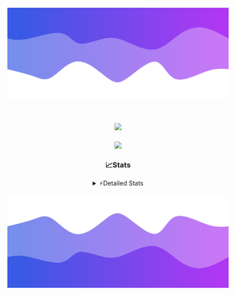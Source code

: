 ![Header](./header.png)
<div align="center">

<h1 align="center">
  <a href="https://git.io/typing-svg">
    <img src="https://readme-typing-svg.herokuapp.com/?lines=Hello,+There!+👋;This+is+chicho.;CEO+on+Hely+Development....;&center=true&size=25">
  </a>
</h1>
  
<p align="center">
  <img src="https://lanyard.cnrad.dev/api/852683595378196480" />
</p>

### 📈Stats
<details>
    <summary> ⚡Detailed Stats</summary>
    <br/>

<!--START_SECTION:waka-->
![Code Time](http://img.shields.io/badge/Code%20Time-348%20hrs%2040%20mins-blue)

![Profile Views](http://img.shields.io/badge/Profile%20Views-1-blue)

**🐱 My GitHub Data** 

> 📦 42.6 kB Used in GitHub's Storage 
 > 
> 🏆 22 Contributions in the Year 2023
 > 
> 🚫 Not Opted to Hire
 > 
> 📜 7 Public Repositories 
 > 
> 🔑 9 Private Repositories 
 > 
**I'm a Night 🦉** 

```text
🌞 Morning                17 commits          ██░░░░░░░░░░░░░░░░░░░░░░░   06.59 % 
🌆 Daytime                30 commits          ███░░░░░░░░░░░░░░░░░░░░░░   11.63 % 
🌃 Evening                123 commits         ████████████░░░░░░░░░░░░░   47.67 % 
🌙 Night                  88 commits          █████████░░░░░░░░░░░░░░░░   34.11 % 
```
📅 **I'm Most Productive on Tuesday** 

```text
Monday                   19 commits          ██░░░░░░░░░░░░░░░░░░░░░░░   07.36 % 
Tuesday                  59 commits          ██████░░░░░░░░░░░░░░░░░░░   22.87 % 
Wednesday                47 commits          █████░░░░░░░░░░░░░░░░░░░░   18.22 % 
Thursday                 30 commits          ███░░░░░░░░░░░░░░░░░░░░░░   11.63 % 
Friday                   35 commits          ███░░░░░░░░░░░░░░░░░░░░░░   13.57 % 
Saturday                 23 commits          ██░░░░░░░░░░░░░░░░░░░░░░░   08.91 % 
Sunday                   45 commits          ████░░░░░░░░░░░░░░░░░░░░░   17.44 % 
```


📊 **This Week I Spent My Time On** 

```text
🕑︎ Time Zone: America/Argentina/Buenos_Aires

💬 Programming Languages: 
JavaScript               13 hrs 20 mins      ██████████████░░░░░░░░░░░   54.81 % 
Python                   6 hrs 28 mins       ███████░░░░░░░░░░░░░░░░░░   26.61 % 
HTML                     3 hrs 44 mins       ████░░░░░░░░░░░░░░░░░░░░░   15.36 % 
JSON                     33 mins             █░░░░░░░░░░░░░░░░░░░░░░░░   02.29 % 
Bash                     10 mins             ░░░░░░░░░░░░░░░░░░░░░░░░░   00.69 % 

🔥 Editors: 
VS Code                  24 hrs 20 mins      █████████████████████████   100.00 % 

🐱‍💻 Projects: 
Ocean Backend            14 hrs 58 mins      ███████████████░░░░░░░░░░   61.49 % 
Coder                    3 hrs 39 mins       ████░░░░░░░░░░░░░░░░░░░░░   15.04 % 
pagina-js                2 hrs 41 mins       ███░░░░░░░░░░░░░░░░░░░░░░   11.06 % 
Unknown Project          2 hrs 31 mins       ███░░░░░░░░░░░░░░░░░░░░░░   10.36 % 
pagina-1                 27 mins             ░░░░░░░░░░░░░░░░░░░░░░░░░   01.91 % 

💻 Operating System: 
Windows                  24 hrs 20 mins      █████████████████████████   100.00 % 
```

**I Mostly Code in JavaScript** 

```text
JavaScript               8 repos             █████████░░░░░░░░░░░░░░░░   34.78 % 
CSS                      4 repos             ████░░░░░░░░░░░░░░░░░░░░░   17.39 % 
HTML                     2 repos             ██░░░░░░░░░░░░░░░░░░░░░░░   08.70 % 
C#                       2 repos             ██░░░░░░░░░░░░░░░░░░░░░░░   08.70 % 
Batchfile                1 repo              █░░░░░░░░░░░░░░░░░░░░░░░░   04.35 % 
```




 Last Updated on 04/09/2023 02:18:35 UTC
<!--END_SECTION:waka-->
</details>

![Footer](./footer.png)

